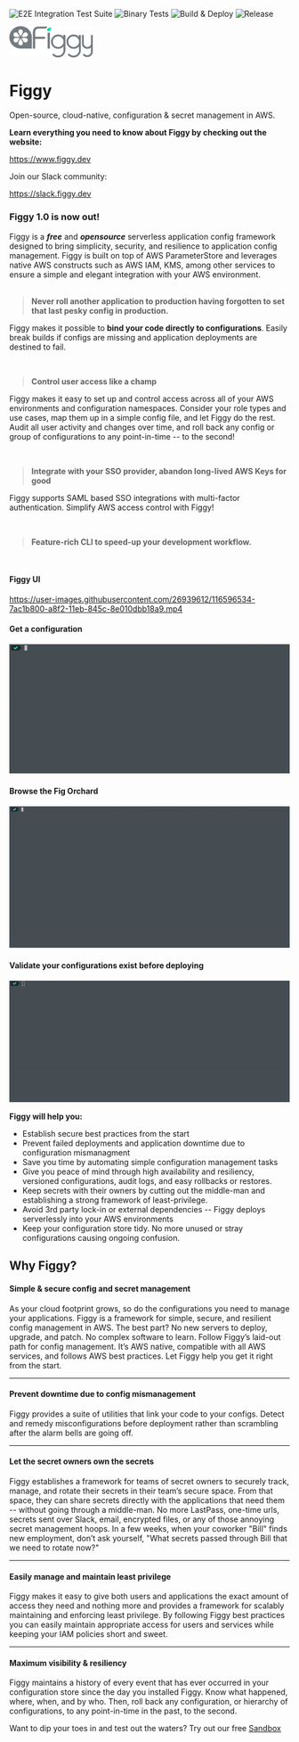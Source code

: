 ![E2E Integration Test Suite](https://github.com/figtools/figgy-cli/workflows/E2E%20Integration%20Test%20Suite/badge.svg?branch=master)
![Binary Tests](https://github.com/figtools/figgy-cli/workflows/Binary%20Tests/badge.svg?branch=master)
![Build & Deploy](https://github.com/figtools/figgy-cli/workflows/Build%20&%20Deploy/badge.svg?branch=master)
![Release](https://github.com/figtools/figgy-cli/workflows/Release/badge.svg)

<img src=".assets/media/svg/Brand/Lockups/Dark.svg" width="150" alt="Figgy"/>


# Figgy

Open-source, cloud-native, configuration & secret management in AWS.

**Learn everything you need to know about Figgy by checking out the website:**

https://www.figgy.dev

Join our Slack community:

https://slack.figgy.dev

### Figgy 1.0 is now out!

Figgy is a **_free_** and **_opensource_** serverless application config framework designed to bring simplicity, security, and resilience to 
application config management. Figgy is built on top of AWS ParameterStore and leverages native AWS constructs such as AWS IAM, 
KMS, among other services to ensure a simple and elegant integration with your AWS environment.
<br/>
<br/>

> **Never roll another application to production having forgotten to set that last pesky
config in production.**


Figgy makes it possible to **bind your code directly to configurations**. Easily break builds if configs 
are missing and application deployments are destined to fail.

<br/>

> **Control user access like a champ**


Figgy makes it easy to set up and control access across all of your AWS environments and configuration namespaces. Consider
your role types and use cases, map them up in a simple config file, and let Figgy do the rest. Audit all user activity and 
changes over time, and roll back any config or group of configurations to any point-in-time -- to the second!

<br/>

> **Integrate with your SSO provider, abandon long-lived AWS Keys for good**


Figgy supports SAML based SSO integrations with multi-factor authentication. Simplify AWS access control with Figgy!

<br/>

> **Feature-rich CLI to speed-up your development workflow.**

<br/>

#### Figgy UI

https://user-images.githubusercontent.com/26939612/116596534-7ac1b800-a8f2-11eb-845c-8e010dbb18a9.mp4




#### Get a configuration
![Figgy Get](.assets/gifs/get.gif)

#### Browse the Fig Orchard
![Figgy Get](.assets/gifs/browse.gif)


#### Validate your configurations exist before deploying
![Figgy Validate](.assets/gifs/validate.gif)


**Figgy will help you:**

- Establish secure best practices from the start
- Prevent failed deployments and application downtime due to configuration mismanagment
- Save you time by automating simple configuration management tasks
- Give you peace of mind through high availability and resiliency, versioned configurations, audit logs, and easy rollbacks or restores.
- Keep secrets with their owners by cutting out the middle-man and establishing a strong framework of least-privilege. 
- Avoid 3rd party lock-in or external dependencies -- Figgy deploys serverlessly into your AWS environments
- Keep your configuration store tidy. No more unused or stray configurations causing ongoing confusion.


## Why Figgy?

#### Simple & secure config and secret management
As your cloud footprint grows, so do the configurations you need to manage your applications. 
Figgy is a framework for simple, secure, and resilient config management in AWS. The best part? No new servers to 
deploy, upgrade, and patch. No complex software to learn. Follow Figgy’s laid-out path for config management. 
It’s AWS native, compatible with all AWS services, and follows AWS best practices. Let Figgy help you get it right from the start.

---
#### Prevent downtime due to config mismanagement
Figgy provides a suite of utilities that link your code to your configs. 
Detect and remedy misconfigurations before deployment rather than scrambling after the alarm bells are going off.

---
#### Let the secret owners own the secrets
Figgy establishes a framework for teams of secret owners to securely track, manage, and rotate their secrets in their 
team’s secure space. From that space, they can share secrets directly with the applications that need them -- 
without going through a middle-man. No more LastPass, one-time urls, secrets sent over Slack, email, encrypted files, 
or any of those annoying secret management hoops. In a few weeks, when your coworker "Bill" finds new employment, 
don’t ask yourself, "What secrets passed through Bill that we need to rotate now?"

---
#### Easily manage and maintain least privilege
Figgy makes it easy to give both users and applications the exact amount of access they need and nothing more and provides
a framework for scalably maintaining and enforcing least privilege. By following Figgy best
practices you can easily maintain appropriate access for users and services while keeping your IAM policies short and sweet.

---
#### Maximum visibility & resiliency
Figgy maintains a history of every event that has ever occurred in your configuration store since the day you 
installed Figgy. Know what happened, where, when, and by who. Then, roll back any configuration, 
or hierarchy of configurations, to any point-in-time in the past, to the second.


Want to dip your toes in and test out the waters? Try out our free [Sandbox](https://www.figgy.dev/getting-started/sandbox/)
